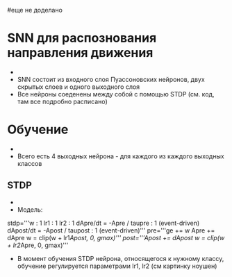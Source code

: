 #еще не доделано



# SNN для распознования направления движения
-
- SNN состоит из входного слоя Пуассоновских нейронов, двух скрытых слоев и одного выходного слоя
- Все нейроны соеденены между собой с помощью STDP (см. код, там все подробно расписано)

# Обучение
-
- Всего есть 4 выходных нейрона - для каждого из каждого выходных классов
## STDP
-
- Модель:
  
stdp='''w : 1
    lr1 : 1
    lr2 : 1
    dApre/dt = -Apre / taupre : 1 (event-driven)
    dApost/dt = -Apost / taupost : 1 (event-driven)'''
pre='''ge += w
    Apre += dApre
    w = clip(w + lr1*Apost, 0, gmax)'''
post='''Apost += dApost
    w = clip(w + lr2*Apre, 0, gmax)'''
  
- В момент обучения STDP нейрона, относящегося к нужному классу, обучение регулируется параметрами lr1, lr2 (см картинку ноушен)
